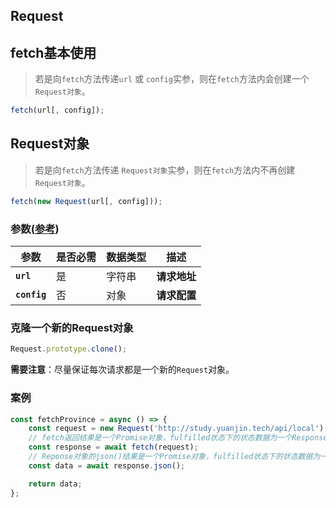## Request

## fetch基本使用

> 若是向`fetch`方法传递`url` 或 `config`实参，则在`fetch`方法内会创建一个`Request对象`。

```js
fetch(url[, config]);
```



## Request对象

> 若是向`fetch`方法传递 `Request对象`实参，则在`fetch`方法内不再创建`Request对象`。

```js
fetch(new Request(url[, config]));
```



### 参数([参考](./fetch.md))

| 参数         | 是否必需 | 数据类型 | 描述         |
| ------------ | -------- | -------- | ------------ |
| **`url`**    | 是       | 字符串   | **请求地址** |
| **`config`** | 否       | 对象     | **请求配置** |



### 克隆一个新的Request对象

```js
Request.prototype.clone();
```

**需要注意**：尽量保证每次请求都是一个新的`Request`对象。



### 案例

```js
const fetchProvince = async () => {
	const request = new Request('http://study.yuanjin.tech/api/local');
	// fetch返回结果是一个Promise对象，fulfilled状态下的状态数据为一个Response对象
	const response = await fetch(request);
	// Reponse对象的json()结果是一个Promise对象，fulfilled状态下的状态数据为一个Javascript对象
	const data = await response.json();

	return data;
};
```




































